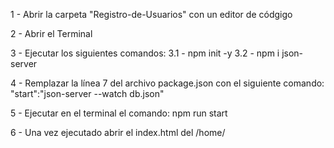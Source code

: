 1 - Abrir la carpeta "Registro-de-Usuarios" con un editor de códgigo

2 - Abrir el Terminal

3 - Ejecutar los siguientes comandos: 
      3.1 - npm init -y
      3.2 - npm i json-server

4 - Remplazar la línea 7 del archivo package.json con el siguiente comando: "start":"json-server --watch db.json"

5 - Ejecutar en el terminal el comando: npm run start

6 - Una vez ejecutado abrir el index.html del /home/
